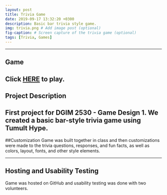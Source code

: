 ```yaml
---
layout: post
title: Trivia Game
date: 2019-09-17 13:32:20 +0300
description: Basic bar trivia style game.  
img: trivia.png # Add image post (optional)
fig-caption: # Screen capture of the trivia game (optional)
tags: [Trivia, Games]
---
```

----
## Game
Click <a href = "https://azschokke.github.io/DGIM-Trivia" target = "_blank" >HERE</a> to play. 
----
## Project Description
First project for DGIM 2530 - Game Design 1. 
We created a basic bar-style trivia game using Tumult Hype. 
----
##Customization
Game was built together in class and then customizations were made to the trivia questions, responses, and fun facts, as well as colors, layout, fonts, and other style elements. 

----

## Hosting and Usability Testing
Game was hosted on GitHub and usability testing was done with two volunteers. 

